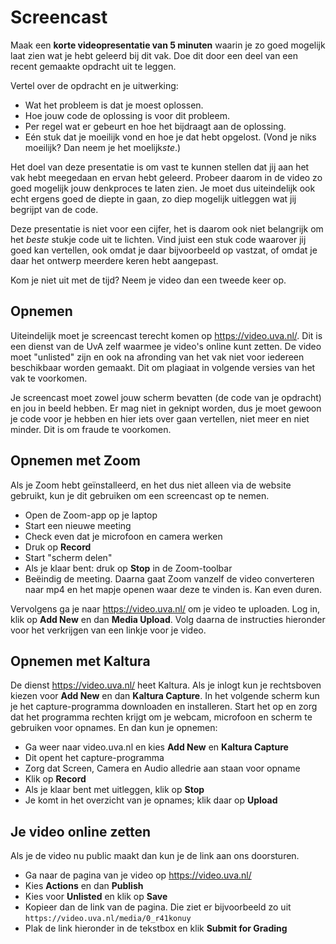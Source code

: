 # Screencast

Maak een **korte videopresentatie van 5 minuten** waarin je zo goed mogelijk laat zien wat je hebt geleerd bij dit vak. Doe dit door een deel van een recent gemaakte opdracht uit te leggen. 

Vertel over de opdracht en je uitwerking:

* Wat het probleem is dat je moest oplossen.
* Hoe jouw code de oplossing is voor dit probleem.
* Per regel wat er gebeurt en hoe het bijdraagt aan de oplossing.
* Eén stuk dat je moeilijk vond en hoe je dat hebt opgelost. (Vond je niks moeilijk? Dan neem je het moelijk*ste*.)

Het doel van deze presentatie is om vast te kunnen stellen dat jij aan het vak hebt meegedaan en ervan hebt geleerd. Probeer daarom in de video zo goed mogelijk jouw denkproces te laten zien. Je moet dus uiteindelijk ook echt ergens goed de diepte in gaan, zo diep mogelijk uitleggen wat jij begrijpt van de code.

Deze presentatie is niet voor een cijfer, het is daarom ook niet belangrijk om het *beste* stukje code uit te lichten. Vind juist een stuk code waarover jij goed kan vertellen, ook omdat je daar bijvoorbeeld op vastzat, of omdat je daar het ontwerp meerdere keren hebt aangepast.

Kom je niet uit met de tijd? Neem je video dan een tweede keer op.

## Opnemen

Uiteindelijk moet je screencast terecht komen op <https://video.uva.nl/>. Dit is een dienst van de UvA zelf waarmee je video's online kunt zetten. De video moet "unlisted" zijn en ook na afronding van het vak niet voor iedereen beschikbaar worden gemaakt. Dit om plagiaat in volgende versies van het vak te voorkomen.

Je screencast moet zowel jouw scherm bevatten (de code van je opdracht) en jou in beeld hebben. Er mag niet in geknipt worden, dus je moet gewoon je code voor je hebben en hier iets over gaan vertellen, niet meer en niet minder. Dit is om fraude te voorkomen.

## Opnemen met Zoom

Als je Zoom hebt geïnstalleerd, en het dus niet alleen via de website gebruikt, kun je dit gebruiken om een screencast op te nemen.

- Open de Zoom-app op je laptop
- Start een nieuwe meeting
- Check even dat je microfoon en camera werken
- Druk op **Record**
- Start "scherm delen"
- Als je klaar bent: druk op **Stop** in de Zoom-toolbar
- Beëindig de meeting. Daarna gaat Zoom vanzelf de video converteren naar mp4 en het mapje openen waar deze te vinden is. Kan even duren.

Vervolgens ga je naar <https://video.uva.nl/> om je video te uploaden. Log in, klik op **Add New** en dan **Media Upload**. Volg daarna de instructies hieronder voor het verkrijgen van een linkje voor je video.

## Opnemen met Kaltura

De dienst <https://video.uva.nl/> heet Kaltura. Als je inlogt kun je rechtsboven kiezen voor **Add New** en dan **Kaltura Capture**. In het volgende scherm kun je het capture-programma downloaden en installeren. Start het op en zorg dat het programma rechten krijgt om je webcam, microfoon en scherm te gebruiken voor opnames. En dan kun je opnemen:

- Ga weer naar video.uva.nl en kies **Add New** en **Kaltura Capture**
- Dit opent het capture-programma
- Zorg dat Screen, Camera en Audio alledrie aan staan voor opname
- Klik op **Record**
- Als je klaar bent met uitleggen, klik op **Stop**
- Je komt in het overzicht van je opnames; klik daar op **Upload**

## Je video online zetten

Als je de video nu public maakt dan kun je de link aan ons doorsturen.

- Ga naar de pagina van je video op <https://video.uva.nl/>
- Kies **Actions** en dan **Publish**
- Kies voor **Unlisted** en klik op **Save**
- Kopieer dan de link van de pagina. Die ziet er bijvoorbeeld zo uit
    `https://video.uva.nl/media/0_r41konuy`
- Plak de link hieronder in de tekstbox en klik **Submit for Grading**
